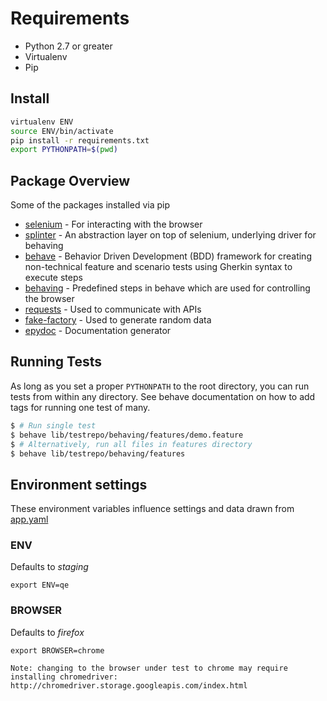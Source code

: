 # Requirements

* Python 2.7 or greater
* Virtualenv
* Pip

## Install

```bash
virtualenv ENV
source ENV/bin/activate
pip install -r requirements.txt
export PYTHONPATH=$(pwd)
```

## Package Overview

Some of the packages installed via pip

* [selenium](https://selenium.googlecode.com/git/docs/api/py/api.html) - For interacting with the browser
* [splinter](http://splinter.cobrateam.info/) - An abstraction layer on top of selenium, underlying driver for behaving
* [behave](https://github.com/behave/behave) - Behavior Driven Development (BDD) framework for creating non-technical feature and scenario tests using Gherkin syntax to execute steps
* [behaving](https://github.com/ggozad/behaving) - Predefined steps in behave which are used for controlling the browser
* [requests](http://docs.python-requests.org/en/latest/) - Used to communicate with APIs
* [fake-factory](https://github.com/joke2k/faker) - Used to generate random data
* [epydoc](http://epydoc.sourceforge.net/) - Documentation generator


## Running Tests

As long as you set a proper `PYTHONPATH` to the root directory, you can run tests from within any directory. See behave documentation on how to add tags for running one test of many.
```bash
$ # Run single test
$ behave lib/testrepo/behaving/features/demo.feature
$ # Alternatively, run all files in features directory
$ behave lib/testrepo/behaving/features
```

## Environment settings

These environment variables influence settings and data drawn from [app.yaml](https://github.rackspace.com/rswebteam/qe/blob/master/config/app.yaml)

### ENV

Defaults to *staging*

`export ENV=qe`

### BROWSER

Defaults to *firefox*

`export BROWSER=chrome`

`Note: changing to the browser under test to chrome may require installing chromedriver:
http://chromedriver.storage.googleapis.com/index.html`

